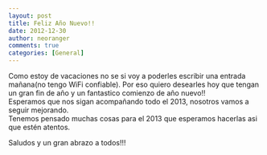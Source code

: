 ```yaml
---
layout: post
title: Feliz Año Nuevo!!
date: 2012-12-30
author: neoranger
comments: true
categories: [General]
---
```

<p>Como estoy de vacaciones no se si voy a poderles escribir una entrada mañana(no tengo WiFi confiable). Por eso quiero desearles hoy que tengan un gran fin de año y un fantastico comienzo de año nuevo!! <br>Esperamos que nos sigan acompañando todo el 2013, nosotros vamos a seguir mejorando.<br>Tenemos pensado muchas cosas para el 2013 que esperamos hacerlas asi que estén atentos.</p><p>Saludos y un gran abrazo a todos!!!</p>

